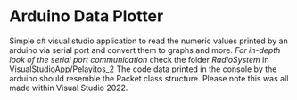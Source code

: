 # Arduino Data Plotter
Simple c# visual studio application to read the numeric values printed by an arduino via serial port and convert them to graphs and more.
*For in-depth look of the serial port communication* check the folder _RadioSystem_ in VisualStudioApp/Pelayitos_2
The code data printed in the console by the arduino should resemble the Packet class structure.
Please note this was all made within Visual Studio 2022.
